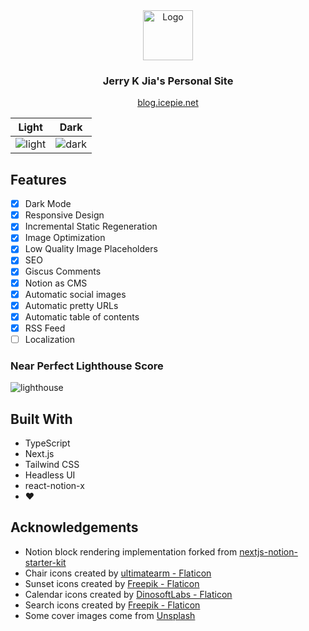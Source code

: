 <div align="center">
  <a href="https://blog.icepie.net">
    <img src="https://github.com/icepie/notion-blog/raw/main/public/avatar.png" alt="Logo" width="80" height="80">
  </a>
  <h3>Jerry K Jia's Personal Site</h3>
  <p align="center">
    <a href="https://blog.icepie.net/">blog.icepie.net</a>
  </p>
</div>


|                     Light                     |                    Dark                     |
| :-------------------------------------------: | :-----------------------------------------: |
| ![light](/public/previews/preview-light.webp) | ![dark](/public/previews/preview-dark.webp) |

## Features

- [x] Dark Mode
- [x] Responsive Design
- [x] Incremental Static Regeneration
- [x] Image Optimization
- [x] Low Quality Image Placeholders
- [x] SEO
- [x] Giscus Comments
- [x] Notion as CMS
- [x] Automatic social images
- [x] Automatic pretty URLs
- [x] Automatic table of contents
- [x] RSS Feed
- [ ] Localization

### Near Perfect Lighthouse Score

![lighthouse](/public/previews/lighthouse.webp)

## Built With

- TypeScript
- Next.js
- Tailwind CSS
- Headless UI
- react-notion-x
- ❤

## Acknowledgements

- Notion block rendering implementation forked from [nextjs-notion-starter-kit](https://github.com/transitive-bullshit/nextjs-notion-starter-kit)
- Chair icons created by [ultimatearm - Flaticon](https://www.flaticon.com/free-icons/chair)
- Sunset icons created by [Freepik - Flaticon](https://www.flaticon.com/free-icons/sunset)
- Calendar icons created by [DinosoftLabs - Flaticon](https://www.flaticon.com/free-icons/calendar)
- Search icons created by [Freepik - Flaticon](https://www.flaticon.com/free-icons/search)
- Some cover images come from [Unsplash](https://unsplash.com/)